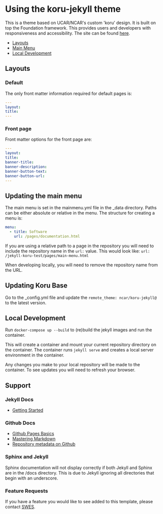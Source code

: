 # Using the koru-jekyll theme

This is a theme based on UCAR/NCAR's custom 'koru' design. It is built on top the Foundation framework. This provides users and developers with responsiveness and accessibility. The site can be found [here](https://ncar.github.io/jekyll-koru-test/).

* [Layouts](#layouts)
* [Main Menu](#main-menu)
* [Local Development](#local-development)

## Layouts
### Default

The only front matter information required for default pages is:

```yml
---
layout:
title:
---
```

### Front page

Front matter options for the front page are:

```yml
---
layout:
title:
banner-title:
banner-description:
banner-button-text:
banner-button-url:
---
```

## Updating the main menu

The main menu is set in the mainmenu.yml file in the _data directory. Paths can be either absolute or relative in the menu. The structure for creating a menu is:

```yml
menu:
  - title: Software
    url: /pages/documentation.html
```

If you are using a relative path to a page in the repository you will need to include the repository name in the `url:` value. This would look like: `url: /jekyll-koru-test/pages/main-menu.html`

When developing locally, you will need to remove the repository name from the URL.

## Updating Koru Base

Go to the _config.yml file and update the `remote_theme: ncar/koru-jekyll@` to the latest version.

## Local Development

Run `docker-compose up --build` to (re)build the jekyll images and run the container.

This will create a container and mount your current repository directory on the container. The container runs `jekyll serve` and creates a local server environment in the container.

Any changes you make to your local repository will be made to the container. To see updates you will need to refresh your browser.

## Support

### Jekyll Docs
* [Getting Started](https://jekyllrb.com/docs/)

### Github Docs
* [Github Pages Basics](https://help.github.com/en/categories/github-pages-basics)
* [Mastering Markdown](https://guides.github.com/features/mastering-markdown/)
* [Repository metadata on Github](https://help.github.com/en/articles/repository-metadata-on-github-pages)

### Sphinx and Jekyll

Sphinx documentation will not display correctly if both Jekyll and Sphinx are in the /docs directory. This is due to Jekyll ignoring all directories that begin with an underscore.

### Feature Requests

If you have a feature you would like to see added to this template, please contact [SWES](mailto:swes@ucar.edu).
